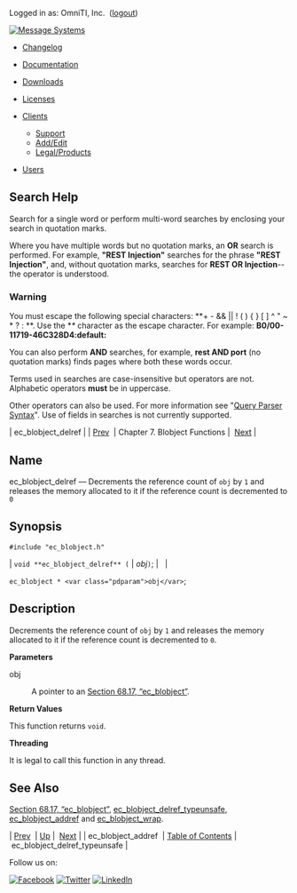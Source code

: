 Logged in as: OmniTI, Inc.  ([logout](https://support.messagesystems.com/logout.php))

[![Message Systems](https://support.messagesystems.com/images/ms-white205.png)](https://support.messagesystems.com/start.php) 

*   [Changelog](https://support.messagesystems.com/start.php?show=changelog)
*   [Documentation](https://support.messagesystems.com/docs/)
*   [Downloads](https://support.messagesystems.com/start.php)

*   [Licenses](https://support.messagesystems.com/license_summary.php)
*   <a href="">Clients</a>
    *   [Support](https://support.messagesystems.com/cs.php)
    *   [Add/Edit](https://support.messagesystems.com/edit_client.php)
    *   [Legal/Products](https://support.messagesystems.com/edit_products.php)
*   [Users](https://support.messagesystems.com/edit_customer.php)

## Search Help

Search for a single word or perform multi-word searches by enclosing your search in quotation marks.

Where you have multiple words but no quotation marks, an **OR** search is performed. For example, **"REST Injection"** searches for the phrase **"REST Injection"**, and, without quotation marks, searches for **REST OR Injection**--the operator is understood.

### Warning

You must escape the following special characters: **+ - && || ! ( ) { } [ ] ^ " ~ * ? : \**. Use the **\** character as the escape character. For example: **B0/00-11719-46C328D4\:default\:**

You can also perform **AND** searches, for example, **rest AND port** (no quotation marks) finds pages where both these words occur.

Terms used in searches are case-insensitive but operators are not. Alphabetic operators **must** be in uppercase.

Other operators can also be used. For more information see "[Query Parser Syntax](https://lucene.apache.org/core/old_versioned_docs/versions/3_0_0/queryparsersyntax.html)". Use of fields in searches is not currently supported.

| ec_blobject_delref |
| [Prev](apis.ec_blobject_addref.php)  | Chapter 7. Blobject Functions |  [Next](apis.ec_blobject_delref_typeunsafe.php) |

<a name="apis.ec_blobject_delref"></a>
## Name

ec_blobject_delref — Decrements the reference count of `obj` by `1` and releases the memory allocated to it if the reference count is decremented to `0`

## Synopsis

`#include "ec_blobject.h"`

| `void **ec_blobject_delref** (` | <var class="pdparam">obj</var>`)`; |   |

`ec_blobject * <var class="pdparam">obj</var>`;<a name="idp20268896"></a>
## Description

Decrements the reference count of `obj` by `1` and releases the memory allocated to it if the reference count is decremented to `0`.

**Parameters**

<dl class="variablelist">

<dt>obj</dt>

<dd>

A pointer to an [Section 68.17, “ec_blobject”](structs.ec_blobject.php "68.17. ec_blobject").

</dd>

</dl>

**Return Values**

This function returns `void`.

**Threading**

It is legal to call this function in any thread.

<a name="idp20277264"></a>
## See Also

[Section 68.17, “ec_blobject”](structs.ec_blobject.php "68.17. ec_blobject"), [ec_blobject_delref_typeunsafe](apis.ec_blobject_delref_typeunsafe.php "ec_blobject_delref_typeunsafe"), [ec_blobject_addref](apis.ec_blobject_addref.php "ec_blobject_addref") and [ec_blobject_wrap](apis.ec_blobject_wrap.php "ec_blobject_wrap").

| [Prev](apis.ec_blobject_addref.php)  | [Up](blobject.php) |  [Next](apis.ec_blobject_delref_typeunsafe.php) |
| ec_blobject_addref  | [Table of Contents](index.php) |  ec_blobject_delref_typeunsafe |

Follow us on:

[![Facebook](https://support.messagesystems.com/images/icon-facebook.png)](http://www.facebook.com/messagesystems) [![Twitter](https://support.messagesystems.com/images/icon-twitter.png)](http://twitter.com/#!/MessageSystems) [![LinkedIn](https://support.messagesystems.com/images/icon-linkedin.png)](http://www.linkedin.com/company/message-systems)